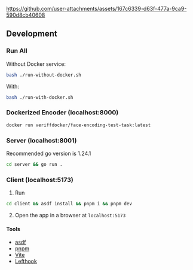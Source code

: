 https://github.com/user-attachments/assets/167c6339-d63f-477a-9ca9-590d8cb40608

## Development

### Run All

Without Docker service:
```bash
bash ./run-without-docker.sh
```

With:
```bash
bash ./run-with-docker.sh
```

### Dockerized Encoder (localhost:8000)

```bash
docker run veriffdocker/face-encoding-test-task:latest
```

### Server (localhost:8001)

Recommended go version is 1.24.1

```bash
cd server && go run .
```

### Client (localhost:5173)

1. Run

```bash
cd client && asdf install && pnpm i && pnpm dev
```

2. Open the app in a browser at `localhost:5173`

#### Tools

- [asdf](https://asdf-vm.com/)
- [pnpm](https://pnpm.io/)
- [Vite](https://v4.vite.dev/)
- [Lefthook](https://github.com/evilmartians/lefthook)
